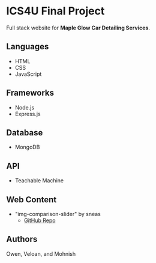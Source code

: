 # ICS4U Final Project

Full stack website for **Maple Glow Car Detailing Services**.

## Languages

- HTML
- CSS
- JavaScript

## Frameworks

- Node.js
- Express.js

## Database

- MongoDB

## API

- Teachable Machine

## Web Content

- "img-comparison-slider" by sneas
  - [GitHub Repo](https://github.com/sneas/img-comparison-slider)

## Authors

Owen, Veloan, and Mohnish
